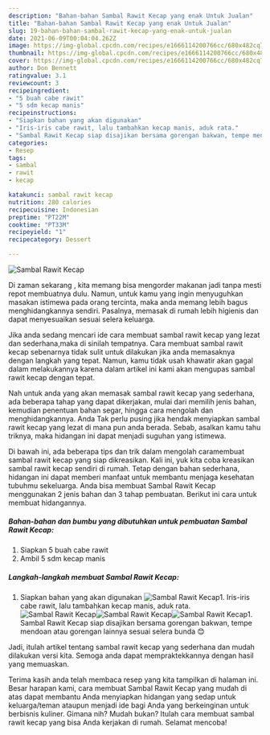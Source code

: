 ```yaml
---
description: "Bahan-bahan Sambal Rawit Kecap yang enak Untuk Jualan"
title: "Bahan-bahan Sambal Rawit Kecap yang enak Untuk Jualan"
slug: 19-bahan-bahan-sambal-rawit-kecap-yang-enak-untuk-jualan
date: 2021-06-09T00:04:04.262Z
image: https://img-global.cpcdn.com/recipes/e1666114200766cc/680x482cq70/sambal-rawit-kecap-foto-resep-utama.jpg
thumbnail: https://img-global.cpcdn.com/recipes/e1666114200766cc/680x482cq70/sambal-rawit-kecap-foto-resep-utama.jpg
cover: https://img-global.cpcdn.com/recipes/e1666114200766cc/680x482cq70/sambal-rawit-kecap-foto-resep-utama.jpg
author: Don Bennett
ratingvalue: 3.1
reviewcount: 3
recipeingredient:
- "5 buah cabe rawit"
- "5 sdm kecap manis"
recipeinstructions:
- "Siapkan bahan yang akan digunakan"
- "Iris-iris cabe rawit, lalu tambahkan kecap manis, aduk rata."
- "Sambal Rawit Kecap siap disajikan bersama gorengan bakwan, tempe mendoan atau gorengan lainnya sesuai selera bunda 😊"
categories:
- Resep
tags:
- sambal
- rawit
- kecap

katakunci: sambal rawit kecap 
nutrition: 280 calories
recipecuisine: Indonesian
preptime: "PT22M"
cooktime: "PT33M"
recipeyield: "1"
recipecategory: Dessert

---
```



![Sambal Rawit Kecap](https://img-global.cpcdn.com/recipes/e1666114200766cc/680x482cq70/sambal-rawit-kecap-foto-resep-utama.jpg)

Di zaman  sekarang , kita memang bisa mengorder makanan jadi tanpa mesti repot membuatnya dulu. Namun, untuk kamu yang ingin menyuguhkan masakan istimewa pada orang tercinta, maka anda memang lebih bagus menghidangkannya sendiri. Pasalnya, memasak di rumah lebih higienis dan dapat menyesuaikan sesuai selera keluarga.

Jika anda sedang mencari ide cara membuat sambal rawit kecap yang lezat dan sederhana,maka di sinilah tempatnya. Cara membuat sambal rawit kecap  sebenarnya tidak sulit untuk dilakukan jika anda memasaknya dengan langkah yang tepat. Namun, kamu tidak usah khawatir akan gagal dalam melakukannya 
karena dalam artikel ini kami akan mengupas sambal rawit kecap dengan tepat.  



Nah untuk anda yang akan memasak sambal rawit kecap yang sederhana, ada beberapa tahap yang dapat dikerjakan, mulai dari memilih jenis bahan, kemudian penentuan bahan segar, hingga cara mengolah dan menghidangkannya. Anda Tak perlu pusing jika hendak menyiapkan sambal rawit kecap yang lezat di mana pun anda berada. Sebab, asalkan kamu  tahu triknya, maka hidangan ini dapat menjadi suguhan yang istimewa.

Di bawah ini, ada beberapa tips dan trik dalam mengolah caramembuat sambal rawit kecap yang siap dikreasikan. Kali ini, yuk kita coba kreasikan sambal rawit kecap sendiri di rumah. Tetap dengan bahan sederhana, hidangan ini dapat memberi manfaat untuk membantu menjaga kesehatan tubuhmu sekeluarga. Anda bisa membuat Sambal Rawit Kecap menggunakan 2 jenis bahan dan 3 tahap pembuatan. Berikut ini cara untuk membuat hidangannya.

<!--inarticleads1-->

##### Bahan-bahan dan bumbu yang dibutuhkan untuk pembuatan Sambal Rawit Kecap:

1. Siapkan 5 buah cabe rawit
1. Ambil 5 sdm kecap manis




<!--inarticleads2-->

##### Langkah-langkah membuat Sambal Rawit Kecap:

1. Siapkan bahan yang akan digunakan
<img src="https://img-global.cpcdn.com/steps/a76db57c7ec4d494/160x128cq70/sambal-rawit-kecap-langkah-memasak-1-foto.jpg" alt="Sambal Rawit Kecap">1. Iris-iris cabe rawit, lalu tambahkan kecap manis, aduk rata.
<img src="https://img-global.cpcdn.com/steps/168935ae0eb63062/160x128cq70/sambal-rawit-kecap-langkah-memasak-2-foto.jpg" alt="Sambal Rawit Kecap"><img src="https://img-global.cpcdn.com/steps/a93f4b76ac18e162/160x128cq70/sambal-rawit-kecap-langkah-memasak-2-foto.jpg" alt="Sambal Rawit Kecap"><img src="https://img-global.cpcdn.com/steps/36ebbe97350e6d76/160x128cq70/sambal-rawit-kecap-langkah-memasak-2-foto.jpg" alt="Sambal Rawit Kecap">1. Sambal Rawit Kecap siap disajikan bersama gorengan bakwan, tempe mendoan atau gorengan lainnya sesuai selera bunda 😊




Jadi, itulah artikel tentang  sambal rawit kecap  yang sederhana dan mudah dilakukan versi kita. Semoga anda dapat mempraktekkannya dengan hasil yang memuaskan. 

Terima kasih anda telah membaca resep yang kita tampilkan di halaman ini. Besar harapan kami, cara membuat  Sambal Rawit Kecap yang mudah di atas dapat membantu Anda menyiapkan hidangan yang sedap untuk keluarga/teman ataupun menjadi ide bagi Anda yang berkeinginan untuk berbisnis kuliner. Gimana nih? Mudah bukan? Itulah cara membuat sambal rawit kecap yang bisa Anda kerjakan di rumah. Selamat mencoba!

